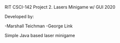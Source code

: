 RIT CSCI-142 Project 2. Lasers Minigame w/ GUI 2020

Developed by:

-Marshall Teichman
-George Link

Simple Java based laser minigame
